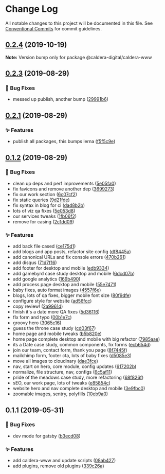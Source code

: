 # Change Log

All notable changes to this project will be documented in this file.
See [Conventional Commits](https://conventionalcommits.org) for commit guidelines.

<a name="0.2.4"></a>
## [0.2.4](https://github.com/gatsbyjs/gatsby-starter-blog/compare/@caldera-digital/caldera-www@0.2.3...@caldera-digital/caldera-www@0.2.4) (2019-10-19)

**Note:** Version bump only for package @caldera-digital/caldera-www





<a name="0.2.3"></a>
## [0.2.3](https://github.com/gatsbyjs/gatsby-starter-blog/compare/@caldera-digital/caldera-www@0.2.1...@caldera-digital/caldera-www@0.2.3) (2019-08-29)


### :bug: Bug Fixes

* messed up publish, another bump ([29991b6](https://github.com/gatsbyjs/gatsby-starter-blog/commit/29991b6))





<a name="0.2.1"></a>
## [0.2.1](https://github.com/gatsbyjs/gatsby-starter-blog/compare/@caldera-digital/caldera-www@0.1.2...@caldera-digital/caldera-www@0.2.1) (2019-08-29)


### :sparkles: Features

* publish all packages, this bumps lerna ([f5f5c9e](https://github.com/gatsbyjs/gatsby-starter-blog/commit/f5f5c9e))





<a name="0.1.2"></a>
## [0.1.2](https://github.com/gatsbyjs/gatsby-starter-blog/compare/@caldera-digital/caldera-www@0.1.1...@caldera-digital/caldera-www@0.1.2) (2019-08-29)


### :bug: Bug Fixes

* clean up deps and perf improvements ([5e05fa0](https://github.com/gatsbyjs/gatsby-starter-blog/commit/5e05fa0))
* fix favicons and remove another dep ([3699273](https://github.com/gatsbyjs/gatsby-starter-blog/commit/3699273))
* fix our work section ([6c07cf2](https://github.com/gatsbyjs/gatsby-starter-blog/commit/6c07cf2))
* fix static queries ([9d21fde](https://github.com/gatsbyjs/gatsby-starter-blog/commit/9d21fde))
* fix syntax in blog for ci ([dad8b2b](https://github.com/gatsbyjs/gatsby-starter-blog/commit/dad8b2b))
* lots of viz qa fixes ([5e053d8](https://github.com/gatsbyjs/gatsby-starter-blog/commit/5e053d8))
* our services tweaks ([1fb06f2](https://github.com/gatsbyjs/gatsby-starter-blog/commit/1fb06f2))
* remove for casing ([2c1dd09](https://github.com/gatsbyjs/gatsby-starter-blog/commit/2c1dd09))


### :sparkles: Features

* add back file cased ([ce175d1](https://github.com/gatsbyjs/gatsby-starter-blog/commit/ce175d1))
* add blogs and app posts, refactor site config ([df8445a](https://github.com/gatsbyjs/gatsby-starter-blog/commit/df8445a))
* add canonical URLs and fix console errors ([470b261](https://github.com/gatsbyjs/gatsby-starter-blog/commit/470b261))
* add disqus ([71d7f16](https://github.com/gatsbyjs/gatsby-starter-blog/commit/71d7f16))
* add footer for desktop and mobile ([edb9334](https://github.com/gatsbyjs/gatsby-starter-blog/commit/edb9334))
* add gamebyrd case study desktop and mobile ([6dcd07b](https://github.com/gatsbyjs/gatsby-starter-blog/commit/6dcd07b))
* add google analytics ([169b490](https://github.com/gatsbyjs/gatsby-starter-blog/commit/169b490))
* add process page desktop and mobile ([55e7471](https://github.com/gatsbyjs/gatsby-starter-blog/commit/55e7471))
* baby fixes, auto format images ([4557f6e](https://github.com/gatsbyjs/gatsby-starter-blog/commit/4557f6e))
* blogs, lots of qa fixes, bigger mobile font size ([80f9dfe](https://github.com/gatsbyjs/gatsby-starter-blog/commit/80f9dfe))
* configure style for website ([ad56fcc](https://github.com/gatsbyjs/gatsby-starter-blog/commit/ad56fcc))
* copy review! ([2a9961d](https://github.com/gatsbyjs/gatsby-starter-blog/commit/2a9961d))
* finish it's a date more QA fixes ([5d36116](https://github.com/gatsbyjs/gatsby-starter-blog/commit/5d36116))
* fIx form and typo ([00b1e7c](https://github.com/gatsbyjs/gatsby-starter-blog/commit/00b1e7c))
* groovy hero ([3065c16](https://github.com/gatsbyjs/gatsby-starter-blog/commit/3065c16))
* guess the throne case study ([cd03f67](https://github.com/gatsbyjs/gatsby-starter-blog/commit/cd03f67))
* home page and mobile tweaks ([b5b820e](https://github.com/gatsbyjs/gatsby-starter-blog/commit/b5b820e))
* home page complete desktop and mobile with big refactor ([7985aae](https://github.com/gatsbyjs/gatsby-starter-blog/commit/7985aae))
* its a Date case study, common components, fix forms ([ecb654d](https://github.com/gatsbyjs/gatsby-starter-blog/commit/ecb654d))
* join our team, contact form, thank you page ([8f7445f](https://github.com/gatsbyjs/gatsby-starter-blog/commit/8f7445f))
* mailchimp form, footer cta, lots of baby fixes ([d5085e3](https://github.com/gatsbyjs/gatsby-starter-blog/commit/d5085e3))
* move all images to cloudinary ([dae3fce](https://github.com/gatsbyjs/gatsby-starter-blog/commit/dae3fce))
* nav, start on hero, core module, config updates ([617202b](https://github.com/gatsbyjs/gatsby-starter-blog/commit/617202b))
* normalize, file structure, nav, configs ([6c5af11](https://github.com/gatsbyjs/gatsby-starter-blog/commit/6c5af11))
* pride of the meadows case study, more refactoring ([68f826f](https://github.com/gatsbyjs/gatsby-starter-blog/commit/68f826f))
* sEO, our work page, lots of tweaks ([e85854c](https://github.com/gatsbyjs/gatsby-starter-blog/commit/e85854c))
* website hero and nav complete desktop and mobile ([3e9fbc0](https://github.com/gatsbyjs/gatsby-starter-blog/commit/3e9fbc0))
* zoomable images, sentry, polyfills ([10eb9a0](https://github.com/gatsbyjs/gatsby-starter-blog/commit/10eb9a0))





<a name="0.1.1"></a>
## 0.1.1 (2019-05-31)


### :bug: Bug Fixes

* dev mode for gatsby ([b3ecd08](https://github.com/gatsbyjs/gatsby-starter-blog/commit/b3ecd08))


### :sparkles: Features

* add caldera-www and update scripts ([08ab427](https://github.com/gatsbyjs/gatsby-starter-blog/commit/08ab427))
* add plugins, remove old plugins ([339c26a](https://github.com/gatsbyjs/gatsby-starter-blog/commit/339c26a))
